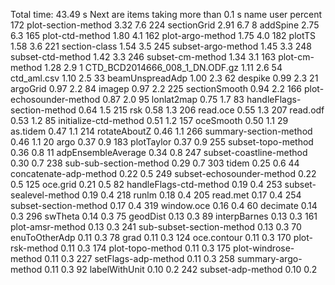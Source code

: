 Total time:  43.49 s
Next are items taking more than 0.1 s
                              name user percent
172            plot-section-method 3.32     7.6
224                    sectionGrid 2.91     6.7
8                         addSpine 2.75     6.3
165                plot-ctd-method 1.80     4.1
162               plot-argo-method 1.75     4.0
182                         plotTS 1.58     3.6
221                  section-class 1.54     3.5
245             subset-argo-method 1.45     3.3
248              subset-ctd-method 1.42     3.3
246               subset-cm-method 1.34     3.1
163                 plot-cm-method 1.28     2.9
1   CTD_BCD2014666_008_1_DN.ODF.gz 1.11     2.6
54                     ctd_aml.csv 1.10     2.5
33                 beamUnspreadAdp 1.00     2.3
62                         despike 0.99     2.3
21                        argoGrid 0.97     2.2
84                          imagep 0.97     2.2
225                  sectionSmooth 0.94     2.2
166        plot-echosounder-method 0.87     2.0
95                      lonlat2map 0.75     1.7
83      handleFlags-section-method 0.64     1.5
215                            rsk 0.58     1.3
206                       read.oce 0.55     1.3
207                       read.odf 0.53     1.2
85           initialize-ctd-method 0.51     1.2
157                      oceSmooth 0.50     1.1
29                        as.tidem 0.47     1.1
214                   rotateAboutZ 0.46     1.1
266         summary-section-method 0.46     1.1
20                            argo 0.37     0.9
183                     plotTaylor 0.37     0.9
255             subset-topo-method 0.36     0.8
11              adpEnsembleAverage 0.34     0.8
247        subset-coastline-method 0.30     0.7
238         sub-sub-section-method 0.29     0.7
303                          tidem 0.25     0.6
44          concatenate-adp-method 0.22     0.5
249      subset-echosounder-method 0.22     0.5
125                       oce.grid 0.21     0.5
82          handleFlags-ctd-method 0.19     0.4
253         subset-sealevel-method 0.19     0.4
218                          runlm 0.18     0.4
205                       read.met 0.17     0.4
254          subset-section-method 0.17     0.4
319                     window.oce 0.16     0.4
60                        decimate 0.14     0.3
296                        swTheta 0.14     0.3
75                        geodDist 0.13     0.3
89                    interpBarnes 0.13     0.3
161               plot-amsr-method 0.13     0.3
241      sub-subset-section-method 0.13     0.3
70                   enuToOtherAdp 0.11     0.3
78                            grad 0.11     0.3
124                    oce.contour 0.11     0.3
170                plot-rsk-method 0.11     0.3
174               plot-topo-method 0.11     0.3
175           plot-windrose-method 0.11     0.3
227            setFlags-adp-method 0.11     0.3
258            summary-argo-method 0.11     0.3
92                   labelWithUnit 0.10     0.2
242              subset-adp-method 0.10     0.2
